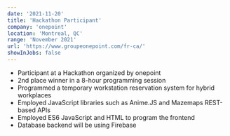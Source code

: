 ```yaml
---
date: '2021-11-20'
title: 'Hackathon Participant'
company: 'onepoint'
location: 'Montreal, QC'
range: 'November 2021'
url: 'https://www.groupeonepoint.com/fr-ca/'
showInJobs: false
---
```


- Participant at a Hackathon organized by onepoint
- 2nd place winner in a 8-hour programming session
- Programmed a temporary workstation reservation system for hybrid workplaces
- Employed JavaScript libraries such as Anime.JS and Mazemaps REST-based APIs
- Employed ES6 JavaScript and HTML to program the frontend
- Database backend will be using Firebase
